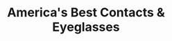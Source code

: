 ---
title: "America's Best Contacts & Eyeglasses"
url: /monterey-park/americas-best-contacts-and-eyeglasses/
shop: optician
---